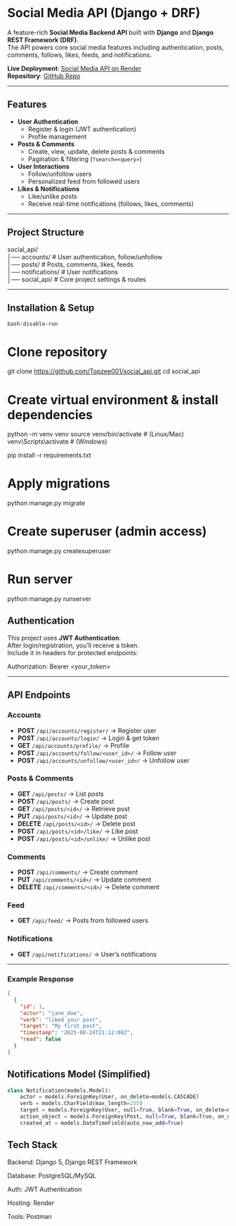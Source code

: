 # Social Media API (Django + DRF)

A feature-rich **Social Media Backend API** built with **Django** and **Django REST Framework (DRF)**.  
The API powers core social media features including authentication, posts, comments, follows, likes, feeds, and notifications.  

**Live Deployment**: [Social Media API on Render](https://social-media-api-sysh.onrender.com)  
**Repository**: [GitHub Repo](https://github.com/Topzee001/Alx_DjangoLearnLab/tree/main/social_media_api)

---

## Features

- **User Authentication**
  - Register & login (JWT authentication)
  - Profile management
- **Posts & Comments**
  - Create, view, update, delete posts & comments
  - Pagination & filtering (`?search=<query>`)
- **User Interactions**
  - Follow/unfollow users
  - Personalized feed from followed users
- **Likes & Notifications**
  - Like/unlike posts
  - Receive real-time notifications (follows, likes, comments)

---

## Project Structure

social_api/  
│── accounts/ # User authentication, follow/unfollow  
│── posts/ # Posts, comments, likes, feeds  
│── notifications/ # User notifications  
│── social_api/ # Core project settings & routes  

---

## Installation & Setup

```bash:disable-run ```
# Clone repository
git clone https://github.com/Topzee001/social_api.git
cd social_api

# Create virtual environment & install dependencies
python -m venv venv
source venv/bin/activate   # (Linux/Mac)
venv\Scripts\activate      # (Windows)

pip install -r requirements.txt

# Apply migrations
python manage.py migrate

# Create superuser (admin access)
python manage.py createsuperuser

# Run server
python manage.py runserver

## Authentication
This project uses **JWT Authentication**.  
After login/registration, you’ll receive a token.  
Include it in headers for protected endpoints:

Authorization: Bearer <your_token>

---

## API Endpoints

### Accounts
- **POST** `/api/accounts/register/` → Register user  
- **POST** `/api/accounts/login/` → Login & get token
- **GET** `/api/accounts/profile/` → Profile
- **POST** `/api/accounts/follow/<user_id>/` → Follow user  
- **POST** `/api/accounts/unfollow/<user_id>/` → Unfollow user  

### Posts & Comments
- **GET** `/api/posts/` → List posts  
- **POST** `/api/posts/` → Create post  
- **GET** `/api/posts/<id>/` → Retrieve post  
- **PUT** `/api/posts/<id>/` → Update post  
- **DELETE** `/api/posts/<id>/` → Delete post  
- **POST** `/api/posts/<id>/like/` → Like post  
- **POST** `/api/posts/<id>/unlike/` → Unlike post  

### Comments
- **POST** `/api/comments/` → Create comment  
- **PUT** `/api/comments/<id>/` → Update comment  
- **DELETE** `/api/comments/<id>/` → Delete comment  

### Feed
- **GET** `/api/feed/` → Posts from followed users  

### Notifications
- **GET** `/api/notifications/` → User’s notifications  

---

### Example Response

```json
[
  {
    "id": 1,
    "actor": "jane_doe",
    "verb": "liked your post",
    "target": "My first post",
    "timestamp": "2025-08-24T21:12:00Z",
    "read": false
  }
]
```

## Notifications Model (Simplified)

```python
class Notification(models.Model):
    actor = models.ForeignKey(User, on_delete=models.CASCADE)
    verb = models.CharField(max_length=255)  
    target = models.ForeignKey(User, null=True, blank=True, on_delete=models.CASCADE)
    action_object = models.ForeignKey(Post, null=True, blank=True, on_delete=models.CASCADE)
    created_at = models.DateTimeField(auto_now_add=True)
```
## Tech Stack
Backend: Django 5, Django REST Framework

Database: PostgreSQL/MySQL

Auth: JWT Authentication

Hosting: Render

Tools: Postman

